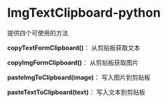 # ImgTextClipboard-python

提供四个可使用的方法

**copyTextFormClipboard()**：
从剪贴板获取文本

**copyImgFormClipboard()**：
从剪贴板获取图片

**pasteImgToClipboard(image)**：
写入图片到剪贴板

**pasteTextToClipboard(text)**：
写入文本到剪贴板